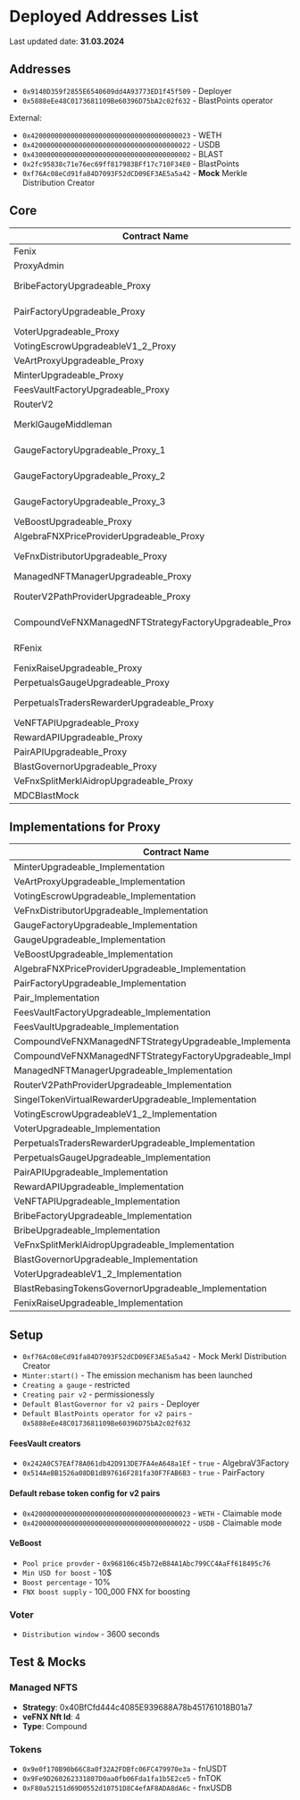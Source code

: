 # Deployed Addresses List

Last updated date: **31.03.2024**

## Addresses
- `0x9140D359f2855E6540609dd4A93773ED1f45f509` - Deployer
- `0x5888eEe48C0173681109Be60396D75bA2c02f632` - BlastPoints operator

External:
- `0x4200000000000000000000000000000000000023` - WETH
- `0x4200000000000000000000000000000000000022` - USDB
- `0x4300000000000000000000000000000000000002` - BLAST
- `0x2fc95838c71e76ec69ff817983BFf17c710F34E0` - BlastPoints
- `0xf76Ac08eCd91fa84D7093F52dCD09EF3AE5a5a42` - **Mock** Merkle Distribution Creator

## Core
| Contract Name         | Address                                  | Short Description              | Type         |
|-----------------------|------------------------------------------|--------------------------------|--------------|
| Fenix                        | `0xA12E4649fdDDEFD0FB390e4D4fb34fFbd2834fA6` | Main token contract            | Default      |
| ProxyAdmin                   | `0x9502993595815b1Fa674C5133F42C3919a696bEc` | Manages proxy contracts        | Default      |
| BribeFactoryUpgradeable_Proxy| `0x4044d19418d30FFE4eE6900C2AD83F57225fE387` | Factory for bribe contracts    | Upgradeable  |
| PairFactoryUpgradeable_Proxy | `0x514AeBB1526a08DB1dB97616F281fa30F7FAB6B3` | Factory for v2 pair contracts  | Upgradeable  |
| VoterUpgradeable_Proxy       | `0x6cCe3E45CCe11bE2CD4715442b0d1c3675C5D055` | Voting contract                | Upgradeable  |
| VotingEscrowUpgradeableV1_2_Proxy | `0x4dD9e7dd344a309030B22d36A567f0d99C6a5403` | Lock tokens for voting         | Upgradeable  |
| VeArtProxyUpgradeable_Proxy  | `0xF959E9af422217796CdF3BAc405e38AA1C922143` | Proxy for art tokens           | Upgradeable  |
| MinterUpgradeable_Proxy      | `0xDA283872Fc205f56cE5b0268D719373dc33e35dA` | FNX Emission manager           | Upgradeable  |
| FeesVaultFactoryUpgradeable_Proxy | `0xa3103248290399cc2655b68f0038ce590ce8639E` | Factory for fees vaults        | Upgradeable  |
| RouterV2                     | `0x6Da61bffe2aF0D40cDEF8Af4BF091D1F1D14B9A6` | Router for token swaps         | Default      |
| MerklGaugeMiddleman          | `0x6cA5683422A1A5A854e213120E8bd72cB2FdDf85` | Middleman for Merkl integration | Default      |
| GaugeFactoryUpgradeable_Proxy_1 | `0x1abD24d6ea95BC2ea78e5BE16608B8068F0324D8` | Gauge Factory for Gauges Type 1 (v2) | Upgradeable |
| GaugeFactoryUpgradeable_Proxy_2 | `0x0cC86Eb2dFB324cd7bFcAdA7F7819Ad72a059F0A` | Gauge Factory for Gauges Type 2 (ICHI) | Upgradeable |
| GaugeFactoryUpgradeable_Proxy_3 | `0xD6Fe1FCb8f8F231Ce6dBF332e697E798bEC6fa79` | Gauge Factory for Gauges Type 3 (v3) | Upgradeable |
| VeBoostUpgradeable_Proxy     | `0x23b400098864300B3c2EB40255559c750109f24c` | VeBoost                              | Upgradeable |
| AlgebraFNXPriceProviderUpgradeable_Proxy | `0x968106c45b72eB84A1Abc799CC4AaFf618495c76` | AlgebraFNXPriceProvider              | Upgradeable |
| VeFnxDistributorUpgradeable_Proxy | `0x3B23472ad7134508cb24DAB353Cfb7097D33C706` | FNX Distributor in veFNX NFT         | Upgradeable |
| ManagedNFTManagerUpgradeable_Proxy | `0xE905de6ee7252b502170e9105491BFB590Be1388` | Managed NFT Manager                  | Upgradeable |
| RouterV2PathProviderUpgradeable_Proxy | `0xf49b7D01E9A5d3331b2995Fc049e9CBF29db0648` | Route provider for buyback functionality | Upgradeable |
| CompoundVeFNXManagedNFTStrategyFactoryUpgradeable_Proxy | `0xA1657A57638694bF2cF777aD534FEd66dA22131F` | Compound strategy factory | Upgradeable |
| RFenix                      | `0x0CBc34cDd5d177c813068fD01D11B419D794eE96` | rFNX with convert to FNX & veFNX | Default |
| FenixRaiseUpgradeable_Proxy | `0xf10B062258EB1650Cf244fd4B4593EBAB7273D67` | Fenix Raise contract | Upgradeable |
| PerpetualsGaugeUpgradeable_Proxy | `0xD484a5AF8F3a55468E311BdD5aEc4634F2d7E8CC` | Perpetuals Gauge | Upgradeable |
| PerpetualsTradersRewarderUpgradeable_Proxy | `0xa7B28975d7eF0fF1D406BE36A7D5E5647Ff469ca` | Perpetuals Traders Rewarder | Upgradeable |
| VeNFTAPIUpgradeable_Proxy   | `0x73D504CF496CFEE25e035de93C7c7535c90f3528` | VeNFTAPI | Upgradeable |
| RewardAPIUpgradeable_Proxy  | `0x33Ac4D2ae35299072C7f20d5bBd4F75f6D0aFe89` | RewardAPI | Upgradeable |
| PairAPIUpgradeable_Proxy    | `0x6E96E9e074568151Ee3ECA520849b1FE760d398B` | PairAPI | Upgradeable |
| BlastGovernorUpgradeable_Proxy | `0x5D72e06D2A2d9b897Ea84Cd88606Ad9E40ba4228` | BlastGovernor | Upgradeable |
| VeFnxSplitMerklAidropUpgradeable_Proxy | `0x4BcC88B000C02075115275d5BB1e4133Ed1BD068` | VeFnx Split Merkl Aidrop | Upgradeable |
| MDCBlastMock                | `0x384da1d3e1a80a2bD49A3d3E36C74c7b4032dD01` | Mock Blast | Default |

## Implementations for Proxy


| Contract Name                                        | Address                                  |
|------------------------------------------------------|------------------------------------------|
| MinterUpgradeable_Implementation                     | `0x35C0Acd310BeDdA85F9dee90CD640f97Bb1886FC` |
| VeArtProxyUpgradeable_Implementation                 | `0x716D5F63654F1F072e7DFAB8190D03FbFf4213BD` |
| VotingEscrowUpgradeable_Implementation               | `0x68fd5aD741597ccCd510BFb526E0ef3f03787F9C` |
| VeFnxDistributorUpgradeable_Implementation           | `0x77Da2FB30566F688276C87AAFC315fCC08C1E454` |
| GaugeFactoryUpgradeable_Implementation               | `0x9aBB395fB296Ec3322e39aA3699fbd7cfc88285d` |
| GaugeUpgradeable_Implementation                      | `0x97C5375776c0a24447D96251AeF9077b03a85D14` |
| VeBoostUpgradeable_Implementation                    | `0x92f6F70eAB10a8c273EA7Bd2AcE3Fe9FE575AaCd` |
| AlgebraFNXPriceProviderUpgradeable_Implementation    | `0x9Ac737DB1768272C8711B168560a41e989A6f77A` |
| PairFactoryUpgradeable_Implementation                | `0xbdaf5fc15D03FE670C974a2083a3892d21762449` |
| Pair_Implementation                                  | `0x71F9683e343309d7D7A235199f891a254CeC9eF7` |
| FeesVaultFactoryUpgradeable_Implementation           | `0xCB1270476D62E2cF1062f53Cd3F919bC23616618` |
| FeesVaultUpgradeable_Implementation                  | `0x95586219CC6C58BAb392d3230CF508cE0a14EB95` |
| CompoundVeFNXManagedNFTStrategyUpgradeable_Implementation | `0x34D15c19210d31d35904CF94e24197F504C5B976` |
| CompoundVeFNXManagedNFTStrategyFactoryUpgradeable_Implementation | `0x3b54C14236EB0758888c19966ac1254B796d7577` |
| ManagedNFTManagerUpgradeable_Implementation          | `0x7759097a047e8116603f57260f42037959C12DBE` |
| RouterV2PathProviderUpgradeable_Implementation       | `0xAe3cEB9cCCedE499940AD8B01ca57D08F65FeD1D` |
| SingelTokenVirtualRewarderUpgradeable_Implementation | `0x0B4B20da90b6B4DD6e451682A1b8B5aF30175BCc` |
| VotingEscrowUpgradeableV1_2_Implementation           | `0x9631b1Ee096B8De95b7f449EE758CfB347002fd2` |
| VoterUpgradeable_Implementation                      | `0xC607C6fe4c6F932AF69c22FF4A6962EB3771b967` |
| PerpetualsTradersRewarderUpgradeable_Implementation  | `0xaa4e8563C477907a410B871b2e27056Dc3d4aD32` |
| PerpetualsGaugeUpgradeable_Implementation            | `0x88d8aE0B24fcB16845788810a298131CfD12f45f` |
| PairAPIUpgradeable_Implementation                    | `0x74802c4b7739b68378311490d129a733A1d7aBf7` |
| RewardAPIUpgradeable_Implementation                  | `0x3C4a31cc6987D7f3CEF5319799e2cC9341365A24` |
| VeNFTAPIUpgradeable_Implementation                   | `0x44854BA30e75C31e1bF543d4221C181Ee920F8D5` |
| BribeFactoryUpgradeable_Implementation               | `0xaF7A155FbCa2744CE9774E5D3AE3636Fce6e9613` |
| BribeUpgradeable_Implementation                      | `0x4FAf534988aD812C4d2054219861ac47a45bA3dD` |
| VeFnxSplitMerklAidropUpgradeable_Implementation      | `0x506b1F4398671BA5383f2909Efb947AdC43D6950` |
| BlastGovernorUpgradeable_Implementation              | `0xA4c6a46f64d7D403Ddd89BA20D697B774E3E328a` |
| VoterUpgradeableV1_2_Implementation                  | `0x4121Bb0d785BaA10c230cF5Dd0c4bB858C1B56EC` |
| BlastRebasingTokensGovernorUpgradeable_Implementation | `0x7057449c5D7E2E872d29913CD7d9eeECDCb9695f` |
| FenixRaiseUpgradeable_Implementation                 | `0xf10B062258EB1650Cf244fd4B4593EBAB7273D67` |


## Setup
* `0xf76Ac08eCd91fa84D7093F52dCD09EF3AE5a5a42` - Mock Merkl Distribution Creator
* `Minter:start()` - The emission mechanism has been launched
* `Creating a gauge` - restricted
* `Creating pair v2` - permissionessly
* `Default BlastGovernor for v2 pairs` - Deployer
* `Default BlastPoints operator for v2 pairs` - `0x5888eEe48C0173681109Be60396D75bA2c02f632`

#### FeesVault creators
- `0x242A0C57EAf78A061db42D913DE7FA4eA648a1Ef` - `true` - AlgebraV3Factory
- `0x514AeBB1526a08DB1dB97616F281fa30F7FAB6B3` - `true` - PairFactory

#### Default rebase token config for v2 pairs
- `0x4200000000000000000000000000000000000023` - `WETH` - Claimable mode
- `0x4200000000000000000000000000000000000022` - `USDB` - Claimable mode

#### VeBoost
- `Pool price provder` - `0x968106c45b72eB84A1Abc799CC4AaFf618495c76`
- `Min USD for boost` - 10$
- `Boost percentage` - 10%
- `FNX boost supply` - 100_000 FNX for boosting

### Voter
- `Distribution window` - 3600 seconds
  
## Test & Mocks

### Managed NFTS
- **Strategy**: 0x40BfCfd444c4085E939688A78b451761018B01a7
- **veFNX Nft Id**: 4
- **Type**: Compound
  
### Tokens
- `0x9e0f170B90b66C8a0f32A2FDBfc06FC479970e3a` - fnUSDT
- `0x9Fe9D260262331807D0aa0fb06Fda1fa1b5E2ce5` - fnTOK
- `0xF80a52151d69D0552d10751D8C4efAF8ADA8dA6c` - fnxUSDB
